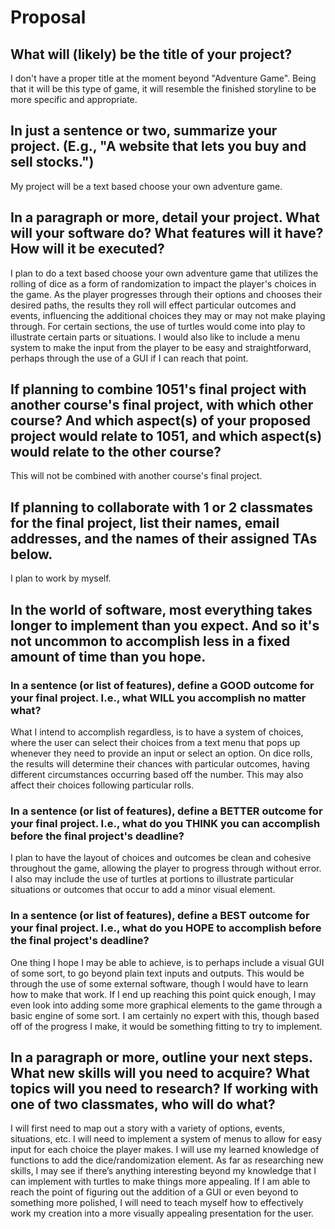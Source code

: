 # Proposal

## What will (likely) be the title of your project?

I don't have a proper title at the moment beyond "Adventure Game". Being that it will be this type of game, it will resemble the finished storyline to be more specific and appropriate.

## In just a sentence or two, summarize your project. (E.g., "A website that lets you buy and sell stocks.")

My project will be a text based choose your own adventure game.

## In a paragraph or more, detail your project. What will your software do? What features will it have? How will it be executed?

I plan to do a text based choose your own adventure game that utilizes the rolling of dice as a form of randomization to impact the player's choices in the game. As the player progresses through their options and chooses their desired paths, the results they roll will effect particular outcomes and events, influencing the additional choices they may or may not make playing through. For certain sections, the use of turtles would come into play to illustrate certain parts or situations. I would also like to include a menu system to make the input from the player to be easy and straightforward, perhaps through the use of a GUI if I can reach that point.

## If planning to combine 1051's final project with another course's final project, with which other course? And which aspect(s) of your proposed project would relate to 1051, and which aspect(s) would relate to the other course?

This will not be combined with another course's final project.

## If planning to collaborate with 1 or 2 classmates for the final project, list their names, email addresses, and the names of their assigned TAs below.

I plan to work by myself.

## In the world of software, most everything takes longer to implement than you expect. And so it's not uncommon to accomplish less in a fixed amount of time than you hope.

### In a sentence (or list of features), define a GOOD outcome for your final project. I.e., what WILL you accomplish no matter what?

What I intend to accomplish regardless, is to have a system of choices, where the user can select their choices from a text menu that pops up whenever they need to provide an input or select an option. On dice rolls, the results will determine their chances with particular outcomes, having different circumstances occurring based off the number. This may also affect their choices following particular rolls.

### In a sentence (or list of features), define a BETTER outcome for your final project. I.e., what do you THINK you can accomplish before the final project's deadline?

I plan to have the layout of choices and outcomes be clean and cohesive throughout the game, allowing the player to progress through without error. I also may include the use of turtles at portions to illustrate particular situations or outcomes that occur to add a minor visual element.

### In a sentence (or list of features), define a BEST outcome for your final project. I.e., what do you HOPE to accomplish before the final project's deadline?

One thing I hope I may be able to achieve, is to perhaps include a visual GUI of some sort, to go beyond plain text inputs and outputs. This would be through the use of some external software, though I would have to learn how to make that work. If I end up reaching this point quick enough, I may even look into adding some more graphical elements to the game through a basic engine of some sort. I am certainly no expert with this, though based off of the progress I make, it would be something fitting to try to implement. 

## In a paragraph or more, outline your next steps. What new skills will you need to acquire? What topics will you need to research? If working with one of two classmates, who will do what?

I will first need to map out a story with a variety of options, events, situations, etc. I will need to implement a system of menus to allow for easy input for each choice the player makes. I will use my learned knowledge of functions to add the dice/randomization element. As far as researching new skills, I may see if there’s anything interesting beyond my knowledge that I can implement with turtles to make things more appealing. If I am able to reach the point of figuring out the addition of a GUI or even beyond to something more polished, I will need to teach myself how to effectively work my creation into a more visually appealing presentation for the user. 
